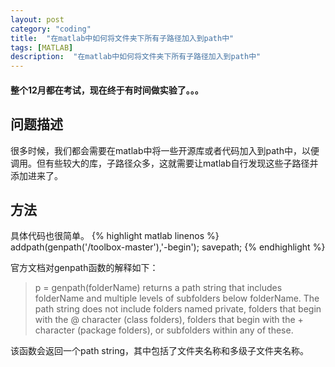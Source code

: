 ```yaml
---
layout: post
category: "coding"
title:  "在matlab中如何将文件夹下所有子路径加入到path中"
tags: [MATLAB]
description:  "在matlab中如何将文件夹下所有子路径加入到path中"
---
```


#### 整个12月都在考试，现在终于有时间做实验了。。。


## 问题描述

很多时候，我们都会需要在matlab中将一些开源库或者代码加入到path中，以便调用。但有些较大的库，子路径众多，这就需要让matlab自行发现这些子路径并添加进来了。

## 方法

具体代码也很简单。
	{% highlight matlab linenos %}
    addpath(genpath('/toolbox-master'),'-begin'); 
    savepath;
	{% endhighlight %}

官方文档对genpath函数的解释如下：
> p = genpath(folderName) returns a path string that includes folderName and multiple levels of subfolders below folderName. The path string does not include folders named private, folders that begin with the @ character (class folders), folders that begin with the + character (package folders), or subfolders within any of these.

该函数会返回一个path string，其中包括了文件夹名称和多级子文件夹名称。



